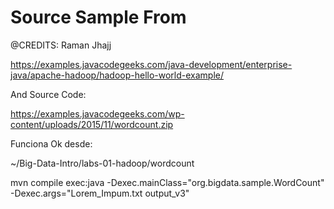 # Source Sample From

@CREDITS: Raman Jhajj

https://examples.javacodegeeks.com/java-development/enterprise-java/apache-hadoop/hadoop-hello-world-example/

And Source Code:

https://examples.javacodegeeks.com/wp-content/uploads/2015/11/wordcount.zip


Funciona Ok desde:

~/Big-Data-Intro/labs-01-hadoop/wordcount 


mvn compile exec:java    -Dexec.mainClass="org.bigdata.sample.WordCount"  -Dexec.args="Lorem_Impum.txt output_v3"